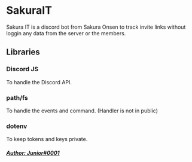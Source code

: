 # SakuraIT
Sakura IT is a discord bot from Sakura Onsen to track invite links without loggin any data from the server or the members.

## Libraries

### Discord JS
To handle the Discord API.

### path/fs 
To handle the events and command. (Handler is not in public)

### dotenv
To keep tokens and keys private.
##### [Author: Junior#0001](https://discord.com/users/379267610564362243) 
